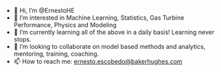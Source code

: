 - 👋 Hi, I’m @ErnestoHE
- 👀 I’m interested in Machine Learning, Statistics, Gas Turbine Performance, Physics and Modeling
- 🌱 I’m currently learning all of the above in a daily basis! Learning never stops.
- 💞️ I’m looking to collaborate on model based methods and analytics, mentoring, training, coaching.
- 📫 How to reach me: ernesto.escobedo@bakerhughes.com

<!---
ErnestoHE/ErnestoHE is a ✨ special ✨ repository because its `README.md` (this file) appears on your GitHub profile.
You can click the Preview link to take a look at your changes.
--->
